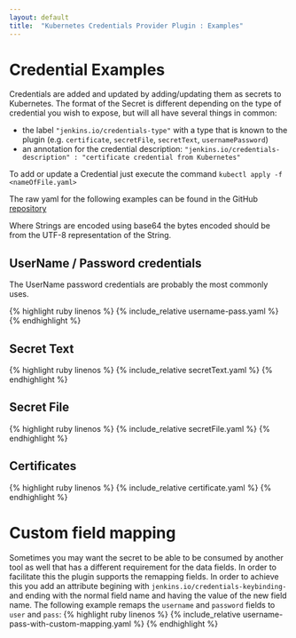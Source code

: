 ```yaml
---
layout: default
title:  "Kubernetes Credentials Provider Plugin : Examples"
---
```


# Credential Examples

Credentials are added and updated by adding/updating them as secrets to Kubernetes.
The format of the Secret is different depending on the type of credential you wish to expose, but will all have several things in common: 
- the label  `"jenkins.io/credentials-type"` with a type that is known to the plugin (e.g. `certificate`, `secretFile`, `secretText`, `usernamePassword`)
- an annotation for the credential description: `"jenkins.io/credentials-description" : "certificate credential from Kubernetes"`

To add or update a Credential just execute the command `kubectl apply -f <nameOfFile.yaml>` 

The raw yaml for the following examples can be found in the GitHub [repository](https://github.com/jenkinsci/kubernetes-credentials-provider-plugin/tree/master/docs/examples)

Where Strings are encoded using base64 the bytes encoded should be from the UTF-8 representation of the String.

## UserName / Password credentials

The UserName password credentials are probably the most commonly uses.

{% highlight ruby linenos %}
{% include_relative username-pass.yaml %}
{% endhighlight %}


## Secret Text

{% highlight ruby linenos %}
{% include_relative secretText.yaml %}
{% endhighlight %}

## Secret File

{% highlight ruby linenos %}
{% include_relative secretFile.yaml %}
{% endhighlight %}

## Certificates

{% highlight ruby linenos %}
{% include_relative certificate.yaml %}
{% endhighlight %}


# Custom field mapping

Sometimes you may want the secret to be able to be consumed by another tool as well that has a different requirement for the data fields.
In order to facilitate this the plugin supports the remapping fields.
In order to achieve this you add an attribute begining with `jenkins.io/credentials-keybinding-` and ending with the normal field name and having the value of the new field name.
The following example remaps the `username` and `password` fields to `user` and `pass`:
{% highlight ruby linenos %}
{% include_relative username-pass-with-custom-mapping.yaml %}
{% endhighlight %}

